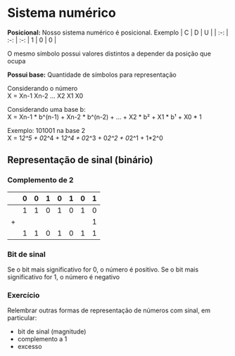 # Sistema numérico
**Posicional:**
Nosso sistema numérico é posicional. Exemplo
| C | D | U |
| :-: | :-: | :-:
| 1 | 0 | 0 |

O mesmo símbolo possui valores distintos a depender da posição que ocupa

**Possui base:**
Quantidade de símbolos para representação 

Considerando o número  
X = Xn-1 Xn-2 ... X2 X1 X0

Considerando uma base b:  
X = Xn-1 * b^(n-1) + Xn-2 * b^(n-2) + ... + X2 * b² + X1 * b¹ + X0 * 1  

Exemplo: 101001 na base 2  
X = 1*2^5 + 0*2^4 + 1*2^4 + 0*2^3 + 0*2^2 + 0*2^1 + 1*2^0
## Representação de sinal (binário)
### Complemento de 2
| | 0 | 0 | 1 | 0 | 1 | 0 | 1 |
| :-: | :-: | :-: | :-: | :-: | :-: | :-: | :-:
| | 1 | 1 | 0 | 1 | 0 | 1 | 0 |
| + | ||||||1
| | 1 | 1 | 0 | 1 | 0 | 1 | 1 |
### Bit de sinal
Se o bit mais significativo for 0, o número é positivo. Se o bit mais significativo for 1, o número é negativo
### Exercício
Relembrar outras formas de representação de números com sinal, em particular:
* bit de sinal (magnitude)
* complemento a 1
* excesso
